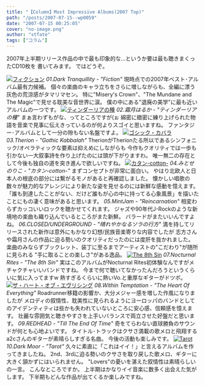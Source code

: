 ```yaml
---
title: "【Column】Most Impressive Albums(2007 Top)"
path: "/posts/2007-07-15--wp0059"
date: "2007-07-15 00:25:05"
cover: "no-image.png"
author: "stfate"
tags: ["コラム"]
---
```


2007年上半期リリース作品の中で最も印象的な…というか要は最も聴きまくったCD10枚を
書いてみます。
ではどうぞ。
<br>

<!--more-->
<a href="http://www.amazon.co.jp/gp/product/B000NO2C5O%3ftag=invisibleair-22%26link_code=xm2%26camp=2025%26dev-t=0ZZ51W51PSHKTDFA9002" target="_blank"><img src="http://g-ec2.images-amazon.com/images/I/218K1olRa+L.jpg" alt="フィクション"  /></a>
<em>01.Dark Tranquillity - "Fiction"</em>
現時点での2007年ベスト･アルバム最有力候補。
個々の楽曲のキャラ立ちをさらに増しながらも、全編に漂う灰色の荒涼感がタマリマセン。
特に"Misery's Crown"、"The Mundane and The Magic"で見せる耽美な音世界に涙。
僕の中にある"退廃の美学"に最も近いアルバムの一つです。
<a href="http://www.amazon.co.jp/gp/product/B000M7XT1S%3ftag=invisibleair-22%26link_code=xm2%26camp=2025%26dev-t=0ZZ51W51PSHKTDFA9002" target="_blank"><img src="http://images-jp.amazon.com/images/P/B000M7XT1S.09.MZZZZZZZ.jpg" alt="ティンダーリアの種"  /></a>
<em>02.霜月はるか - "ティンダーリアの種"</em>
まぁ言わずもがな、ってところですが(ぉ
綿密に緻密に練り上げられた物語を音楽で見事に伝えきっているのが何よりスゴイと思いますね。
ファンタジー･アルバムとして一分の隙もない名盤ですよ。
<a href="http://www.amazon.co.jp/gp/product/B000L22U8C%3ftag=invisibleair-22%26link_code=xm2%26camp=2025%26dev-t=0ZZ51W51PSHKTDFA9002" target="_blank"><img src="http://ec1.images-amazon.com/images/I/21rv5EFLAWL.jpg" alt="ゴシック・カバラ"  /></a>
<em>03.Therion - "Gothic Kabbalah"</em>
TherionがTherionたる所以であるシンフォニック/オペラティックな要素は抑えめにしながらも
今作もクオリティでは一歩も引かない一大叙事詩を作り上げたのには頭が下がりますわ。
唯一無二の存在として今後も独自の道を突き進んで欲しいですね。
<a href="http://www.amazon.co.jp/gp/product/B000P28QYK%3ftag=invisibleair-22%26link_code=xm2%26camp=2025%26dev-t=0ZZ51W51PSHKTDFA9002" target="_blank"><img src="http://images-jp.amazon.com/images/P/B000P28QYK.09.MZZZZZZZ.jpg" alt="カタン-cotton-"  /></a>
<em>04.みとせのりこ - "カタン-cotton-"</em>
まずコンセプトが非常に面白い。
やはり北欧人と日本人の根底の部分には繋がるモノがあると再確認しました。
懐かしい唱歌の数々が魅力的なアレンジにより新たな姿を見せるのには新鮮な感動を憶えます。
「誰も到達したことがない、だけど誰もが心の中に持ってる心象風景」を描いたことにもの凄く意味があると思います。
<em>05.MintJam - "Reincarnation"</em>
相変わらずカッコいいロックを聴かせてくれます。
ジャズや90年代J-Rockのような新境地の楽曲も織り込んでいるところがまた新鮮。
バラードがまたいいんですよね。
<em>06.CLOSED/UNDERGROUND - "晴れやかなるソラの行方"</em>
満を持してリリースされた新作は意外にもかなり幻想/民族音楽寄りな内容でしたが
志方さんや霜月さんの作品に迫る勢いのクオリティだったのには度肝を抜かれました。
楽曲のみならずブックレット、装丁に至るまでアーティストの"こだわり"が随所に見られる
"手に取ることの楽しさ"がある逸品。
<a href="http://www.amazon.co.jp/gp/product/B000PHWD9O%3ftag=invisibleair-22%26link_code=xm2%26camp=2025%26dev-t=0ZZ51W51PSHKTDFA9002" target="_blank"><img src="http://ec1.images-amazon.com/images/I/31etvaHnopL.jpg" alt="The 8th Sin"  /></a>
<em>07.Nocturnal Rites - "The 8th Sin"</em>
実はこのアルバムがNocturnal Rites初体験なんですがメチャクチャいいバンドですね。
今まで何で聴いてなかったんだろうというくらいに気に入ってますw
熱すぎるくらいに熱いVo.と重厚なギターがドツボ。
<a href="http://www.amazon.co.jp/gp/product/B000NDFIYW%3ftag=invisibleair-22%26link_code=xm2%26camp=2025%26dev-t=0ZZ51W51PSHKTDFA9002" target="_blank"><img src="http://ec1.images-amazon.com/images/I/21AaYHa0Y1L.jpg" alt="ザ・ハート・オブ・エヴリシング"  /></a>
<em>08.Within Temptation - "The Heart Of Everything"</em>
Roadrunner移籍の影響か、大分メジャー感を増した作風になりましたが
メロディの叙情性、耽美性に見られるようにヨーロッパのバンドとしてのアイデンティティは些かも失われていないところに安心感、信頼感を憶えます。
壮麗な雰囲気と聴きやすさを上手いバランスで両立させた好盤だと思います。
<em>09.REDHEAD - "Till The End Of Time"</em>
奇をてらわない直球勝負のサウンドが何とも心地よいです。
タイトル･トラックはクサさ満載の歌メロと飛翔するa2cさんのギターが素晴らしすぎる名曲。
今後の活動も楽しみです。
<a href="http://www.amazon.co.jp/gp/product/B000MNP2XK%3ftag=invisibleair-22%26link_code=xm2%26camp=2025%26dev-t=0ZZ51W51PSHKTDFA9002" target="_blank"><img src="http://g-ec2.images-amazon.com/images/I/21m3A2HQg6L.jpg" alt="Tarot"  /></a>
<em>10.Dark Moor - "Tarot"</em>
久々に素直に「これはイイ！」と言えるアルバムを作ってきましたね。
2nd、3rdに迫る勢いのクサさを取り戻した歌メロ、ギターに大きく頷かずにはいられません。
"Lovers"の憂いを湛えた叙情性は素晴らしいの一言。
こんなところですか。
上半期はかなりイイ音楽に数多く出会えた気がします。
下半期もどんな作品が出てくるか楽しみですね。
